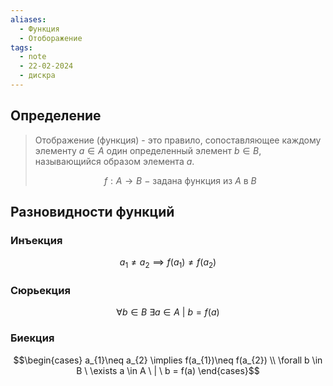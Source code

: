 ```yaml
---
aliases:
  - Функция
  - Отоборажение
tags:
  - note
  - 22-02-2024
  - дискра
---
```


## Определение

> Отображение (функция) - это правило, сопоставляющее каждому элементу $a \in A$ один определенный элемент $b\in B$, называющийся образом элемента $a$.
> 
> $$f:A \to B \ - \ \text{задана функция из} \ A \ \text{в} \ B$$

## Разновидности функций

### Инъекция

$$a_{1} \neq a_{2} \implies f(a_{1}) \neq f(a_{2})$$

### Сюрьекция

$$\forall b \in B \ \exists a \in A \ | \ b = f(a)$$

### Биекция

$$\begin{cases}
a_{1}\neq a_{2} \implies f(a_{1})\neq f(a_{2}) \\
\forall b \in  B \ \exists a \in A \ | \ b = f(a)
\end{cases}$$

